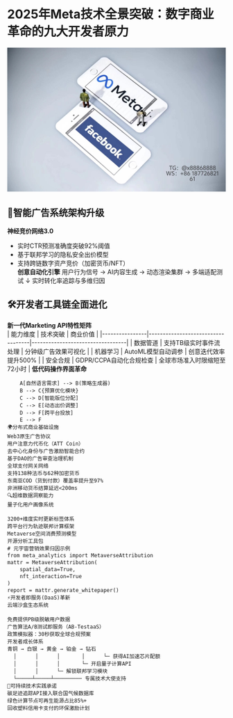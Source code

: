 # 2025年Meta技术全景突破：数字商业革命的九大开发者原力 
![替代文字](84510a4422f70cca1910c56bd2fda4b.jpg)
## 🌟智能广告系统架构升级  
**神经竞价网络3.0**  
- 实时CTR预测准确度突破92%阈值  
- 基于联邦学习的隐私安全出价模型  
- 支持跨链数字资产竞价（加密货币/NFT）  
**创意自动化引擎**
用户行为信号 → AI内容生成 → 动态渲染集群 → 多端适配测试
↓
实时转化率追踪与多维归因

## 🛠️开发者工具链全面进化  
**新一代Marketing API特性矩阵**  
| 能力维度       | 技术突破                          | 商业价值                         |
|----------------|-----------------------------------|----------------------------------|
| 数据管道       | 支持TB级实时事件流处理            | 分钟级广告效果可视化             |
| 机器学习       | AutoML模型自动调参                | 创意迭代效率提升500%             |
| 安全合规       | GDPR/CCPA自动化合规检查           | 全球市场准入时限缩短至72小时     |
**低代码操作界面革命**  
```
    A[自然语言需求] --> B(策略生成器)
    B --> C{预算优化模块}
    C --> D[智能版位分配]
    C --> E[动态出价调整]
    D --> F[跨平台投放]
    E --> F
🌍分布式商业基础设施
Web3原生广告协议
用户注意力代币化（ATT Coin）
去中心化身份与广告激励智能合约
基于DAO的广告审查治理机制
全球支付网关网络
支持138种法币与62种加密货币
东南亚COD（货到付款）覆盖率提升至97%
非洲移动货币结算延迟<200ms
🔍超维数据洞察能力
量子化用户画像系统

3200+维度实时更新标签体系
跨平台行为轨迹联邦计算框架
Metaverse空间消费预测模型
开源分析工具包
# 元宇宙营销效果归因示例
from meta_analytics import MetaverseAttribution
mattr = MetaverseAttribution(
    spatial_data=True,
    nft_interaction=True
)
report = mattr.generate_whitepaper()
⚡开发者即服务(DaaS)革新
云端沙盒生态系统

免费提供PB级脱敏用户数据
广告算法A/B测试即服务（AB-TestaaS）
政策模拟器：30秒获取全球合规预案
开发者成长体系
青铜 → 白银 → 黄金 → 铂金 → 钻石
  │      │      │       │      └─ 获得AI加速芯片配额
  │      │      │       └─ 开启量子计算API
  │      │      └─ 解锁联邦学习模块
  └─────┴─────┴───────── 专属技术大使支持
🚨可持续技术实践承诺
碳足迹追踪API接入联合国气候数据库
绿色计算节点可再生能源占比85%+
回收塑料信用卡支付的环保激励计划
